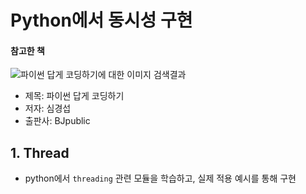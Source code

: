 # Python에서 동시성 구현

#### 참고한 책

![파이썬 답게 코딩하기에 대한 이미지 검색결과](http://image.yes24.com/momo/TopCate1849/MidCate008/184877424.jpg) 

- 제목: 파이썬 답게 코딩하기
- 저자: 심경섭
- 출판사: BJpublic



## 1. Thread

- python에서 `threading` 관련 모듈을 학습하고, 실제 적용 예시를 통해 구현




